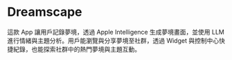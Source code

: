 # Dreamscape
這款 App 讓用戶記錄夢境，透過 Apple Intelligence 生成夢境畫面，並使用 LLM 進行情緒與主題分析。用戶能瀏覽與分享夢境至社群，透過 Widget 與控制中心快捷紀錄，也能探索社群中的熱門夢境與主題互動。
